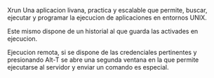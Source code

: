 Xrun 
Una aplicacion livana, practica y escalable que permite, buscar, ejecutar y programar la ejecucion de aplicaciones en entornos UNIX. 

Este mismo dispone de un historial al que guarda las activades en ejecucion. 

Ejecucion remota, si se dispone de las credenciales pertinentes y presionando Alt-T se abre una segunda ventana en la que permite ejecutarse al servidor y enviar un comando es especial. 





